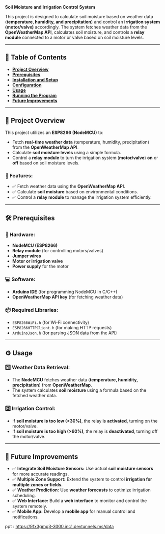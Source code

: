 **Soil Moisture and Irrigation Control System**

This project is designed to calculate soil moisture based on weather data (**temperature, humidity, and precipitation**) and control an **irrigation system (motor/valve)** accordingly. The system fetches weather data from the **OpenWeatherMap API**, calculates soil moisture, and controls a **relay module** connected to a motor or valve based on soil moisture levels.

---
## 📌 **Table of Contents**
- [**Project Overview**](#project-overview)
- [**Prerequisites**](#prerequisites)
- [**Installation and Setup**](#installation-and-setup)
- [**Configuration**](#configuration)
- [**Usage**](#usage)
- [**Running the Program**](#running-the-program)
- [**Future Improvements**](#future-improvements)

---
## 🚀 **Project Overview**
This project utilizes an **ESP8266 (NodeMCU)** to:
- Fetch **real-time weather data** (temperature, humidity, precipitation) from the **OpenWeatherMap API**.
- Calculate **soil moisture levels** using a simple formula.
- Control a **relay module** to turn the irrigation system (**motor/valve**) **on** or **off** based on soil moisture levels.

### **🌟 Features:**
- ✅ Fetch weather data using the **OpenWeatherMap API**.  
- ✅ Calculate **soil moisture** based on environmental conditions.  
- ✅ Control a **relay module** to manage the irrigation system efficiently.  

---
## 🛠 **Prerequisites**

### **🔧 Hardware:**
- **NodeMCU (ESP8266)**
- **Relay module** (for controlling motors/valves)
- **Jumper wires**
- **Motor or irrigation valve**
- **Power supply** for the motor

### **💻 Software:**
- **Arduino IDE** (for programming NodeMCU in C/C++)
- **OpenWeatherMap API key** (for fetching weather data)

### **📦 Required Libraries:**
- `ESP8266WiFi.h` (for Wi-Fi connectivity)
- `ESP8266HTTPClient.h` (for making HTTP requests)
- `ArduinoJson.h` (for parsing JSON data from the API)

---
## ⚙️ **Usage**

### **1️⃣ Weather Data Retrieval:**
- The **NodeMCU** fetches weather data (**temperature, humidity, precipitation**) from **OpenWeatherMap**.
- The system calculates **soil moisture** using a formula based on the fetched weather data.

### **2️⃣ Irrigation Control:**
- If **soil moisture is too low (<30%)**, the relay is **activated**, turning on the motor/valve.
- If **soil moisture is too high (>60%)**, the relay is **deactivated**, turning off the motor/valve.

---
## 🔮 **Future Improvements**
- ✅ **Integrate Soil Moisture Sensors:** Use actual **soil moisture sensors** for more accurate readings.  
- ✅ **Multiple Zone Support:** Extend the system to control **irrigation for multiple zones or fields**.  
- ✅ **Weather Prediction:** Use **weather forecasts** to optimize irrigation scheduling.  
- ✅ **Web Interface:** Build a **web interface** to monitor and control the system remotely.  
- ✅ **Mobile App:** Develop a **mobile app** for manual control and notifications.  

ppt : https://9fx3gmg3-3000.inc1.devtunnels.ms/data
